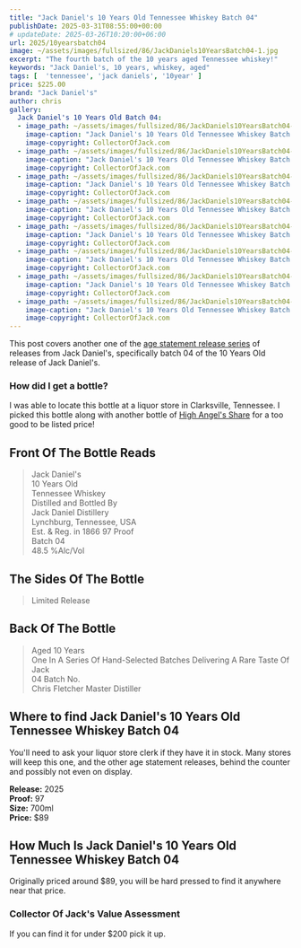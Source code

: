 ```yaml
---
title: "Jack Daniel's 10 Years Old Tennessee Whiskey Batch 04"
publishDate: 2025-03-31T08:55:00+00:00
# updateDate: 2025-03-26T10:20:00+06:00
url: 2025/10yearsbatch04
image: ~/assets/images/fullsized/86/JackDaniels10YearsBatch04-1.jpg
excerpt: "The fourth batch of the 10 years aged Tennessee whiskey!"
keywords: "Jack Daniel's, 10 years, whiskey, aged"
tags: [  'tennessee', 'jack daniels', '10year' ]
price: $225.00
brand: "Jack Daniel's"
author: chris
gallery:
  Jack Daniel's 10 Years Old Batch 04:
  - image_path: ~/assets/images/fullsized/86/JackDaniels10YearsBatch04-1.jpg
    image-caption: "Jack Daniel's 10 Years Old Tennessee Whiskey Batch 04"
    image-copyright: CollectorOfJack.com
  - image_path: ~/assets/images/fullsized/86/JackDaniels10YearsBatch04-2.jpg
    image-caption: "Jack Daniel's 10 Years Old Tennessee Whiskey Batch 04"
    image-copyright: CollectorOfJack.com
  - image_path: ~/assets/images/fullsized/86/JackDaniels10YearsBatch04-3.jpg
    image-caption: "Jack Daniel's 10 Years Old Tennessee Whiskey Batch 04"
    image-copyright: CollectorOfJack.com
  - image_path: ~/assets/images/fullsized/86/JackDaniels10YearsBatch04-4.jpg
    image-caption: "Jack Daniel's 10 Years Old Tennessee Whiskey Batch 04"
    image-copyright: CollectorOfJack.com
  - image_path: ~/assets/images/fullsized/86/JackDaniels10YearsBatch04-5.jpg
    image-caption: "Jack Daniel's 10 Years Old Tennessee Whiskey Batch 04"
    image-copyright: CollectorOfJack.com
  - image_path: ~/assets/images/fullsized/86/JackDaniels10YearsBatch04-6.jpg
    image-caption: "Jack Daniel's 10 Years Old Tennessee Whiskey Batch 04"
    image-copyright: CollectorOfJack.com
  - image_path: ~/assets/images/fullsized/86/JackDaniels10YearsBatch04-7.jpg
    image-caption: "Jack Daniel's 10 Years Old Tennessee Whiskey Batch 04"
    image-copyright: CollectorOfJack.com
  - image_path: ~/assets/images/fullsized/86/JackDaniels10YearsBatch04-8.jpg
    image-caption: "Jack Daniel's 10 Years Old Tennessee Whiskey Batch 04"
    image-copyright: CollectorOfJack.com
---
```

This post covers another one of the [age statement release series](/series/aged-releases) of releases from Jack Daniel's, specifically batch 04 of the 10 Years Old release of Jack Daniel's.

### How did I get a bottle?
I was able to locate this bottle at a liquor store in Clarksville, Tennessee. I picked this bottle along with another bottle of [High Angel's Share](/highangelsshare) for a too good to be listed price!

## Front Of The Bottle Reads
> Jack Daniel's  
> 10 Years Old  
> Tennessee Whiskey   
> Distilled and Bottled By    
> Jack Daniel Distillery  
> Lynchburg, Tennessee, USA  
> Est. & Reg. in 1866
> 97 Proof  
> Batch 04  
> 48.5 %Alc/Vol  

## The Sides Of The Bottle
> Limited Release   

## Back Of The Bottle
> Aged 10 Years  
> One In A Series Of Hand-Selected Batches Delivering A Rare Taste Of Jack  
> 04 Batch No.  
> Chris Fletcher Master Distiller  

## Where to find Jack Daniel's 10 Years Old Tennessee Whiskey Batch 04
You'll need to ask your liquor store clerk if they have it in stock. Many stores will keep this one, and the other age statement releases, behind the counter and possibly not even on display. 

**Release:** 2025  
**Proof:** 97  
**Size:** 700ml  
**Price:** $89    

## How Much Is Jack Daniel's 10 Years Old Tennessee Whiskey Batch 04
Originally priced around $89, you will be hard pressed to find it anywhere near that price. 
 
### Collector Of Jack's Value Assessment
If you can find it for under $200 pick it up.

